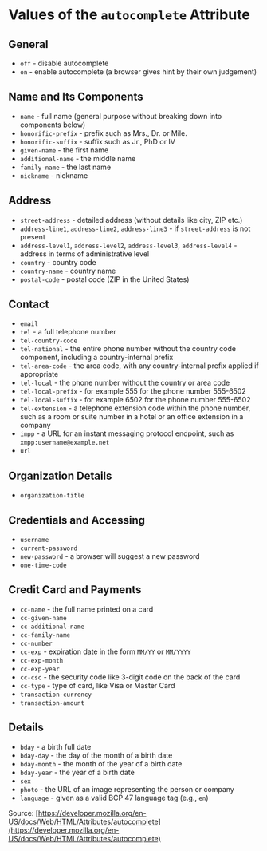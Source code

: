 # Values of the `autocomplete` Attribute

## General

* `off` - disable autocomplete
* `on` - enable autocomplete (a browser gives hint by their own judgement)

## Name and Its Components

* `name` - full name (general purpose without breaking down into components below)
* `honorific-prefix` - prefix such as Mrs., Dr. or Mile.
* `honorific-suffix` - suffix such as Jr., PhD or IV
* `given-name` - the first name
* `additional-name` - the middle name
* `family-name` - the last name
* `nickname` - nickname

## Address

* `street-address` - detailed address (without details like city, ZIP etc.)
* `address-line1`, `address-line2`, `address-line3` - if `street-address` is not present
* `address-level1`, `address-level2`, `address-level3`, `address-level4` - address in terms of administrative level
* `country` - country code
* `country-name` - country name
* `postal-code` - postal code (ZIP in the United States)

## Contact

* `email`
* `tel` - a full telephone number
* `tel-country-code`
* `tel-national` - the entire phone number without the country code component, including a country-internal prefix
* `tel-area-code` - the area code, with any country-internal prefix applied if appropriate
* `tel-local` - the phone number without the country or area code
* `tel-local-prefix` - for example 555 for the phone number 555-6502
* `tel-local-suffix` - for example 6502 for the phone number 555-6502
* `tel-extension` - a telephone extension code within the phone number, such as a room or suite number in a hotel or an office extension in a company
* `impp` - a URL for an instant messaging protocol endpoint, such as `xmpp:username@example.net`
* `url`

## Organization Details

* `organization-title`

## Credentials and Accessing

* `username`
* `current-password`
* `new-password` - a browser will suggest a new password
* `one-time-code`

## Credit Card and Payments

* `cc-name` - the full name printed on a card
* `cc-given-name`
* `cc-additional-name`
* `cc-family-name`
* `cc-number`
* `cc-exp` - expiration date in the form `MM/YY` or `MM/YYYY`
* `cc-exp-month`
* `cc-exp-year`
* `cc-csc` - the security code like 3-digit code on the back of the card
* `cc-type` - type of card, like Visa or Master Card
* `transaction-currency`
* `transaction-amount`

## Details

* `bday` - a birth full date
* `bday-day` - the day of the month of a birth date
* `bday-month` - the month of the year of a birth date
* `bday-year` - the year of a birth date
* `sex`
* `photo` - the URL of an image representing the person or company
* `language` - given as a valid BCP 47 language tag (e.g., `en`)

Source: [https://developer.mozilla.org/en-US/docs/Web/HTML/Attributes/autocomplete](https://developer.mozilla.org/en-US/docs/Web/HTML/Attributes/autocomplete)